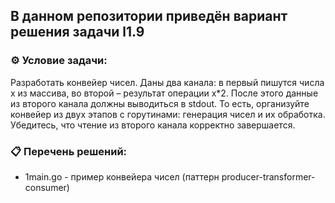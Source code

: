 ## В данном репозитории приведён вариант решения задачи l1.9  

### ⚙️ Условие задачи:  

Разработать конвейер чисел. Даны два канала: в первый пишутся числа x из массива, во второй – результат операции x*2.
После этого данные из второго канала должны выводиться в stdout.
То есть, организуйте конвейер из двух этапов с горутинами: генерация чисел и их обработка.
Убедитесь, что чтение из второго канала корректно завершается.

### 📋 Перечень решений:

- 1main.go - пример конвейера чисел (паттерн producer-transformer-consumer)  

